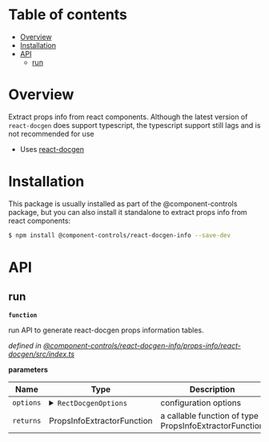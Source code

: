 # Table of contents

-   [Overview](#overview)
-   [Installation](#installation)
-   [API](#api)
    -   [run](#run)

# Overview

Extract props info from react components. Although the latest version of `react-docgen` does support typescript, the typescript support still lags and is not recommended for use

-   Uses [react-docgen](https://github.com/reactjs/react-docgen)

# Installation

This package is usually installed as part of the @component-controls package, but you can also install it standalone to extract props info from react components:

```bash
$ npm install @component-controls/react-docgen-info --save-dev
```

# API

<api-readme />

<!-- START-API-README -->

## run

**`function`**

run API to generate react-docgen props information tables.

_defined in [@component-controls/react-docgen-info/props-info/react-docgen/src/index.ts](https://github.com/ccontrols/component-controls/tree/master/props-info/react-docgen/src/index.ts#L15)_

**parameters**

| Name      | Type                                                                                                                                                                                                                                                                                                                                                                                                                                                                                                                                                                                                                                                                                              | Description                                            |
| --------- | ------------------------------------------------------------------------------------------------------------------------------------------------------------------------------------------------------------------------------------------------------------------------------------------------------------------------------------------------------------------------------------------------------------------------------------------------------------------------------------------------------------------------------------------------------------------------------------------------------------------------------------------------------------------------------------------------- | ------------------------------------------------------ |
| `options` | <details><summary>`RectDocgenOptions`</summary><blockquote>`resolver`: **function** (<br /><details><summary>`ast`\*</summary><blockquote>\[`string`]: `unknown`</blockquote></details><details><summary>`parser`\*</summary><blockquote>`parse`\*: </blockquote></details>) => `NodePath` \| `NodePath`\[]<br />`handlers`: `HandlerType`\[]<br /><details><summary>`options`</summary><blockquote>`filename`: `string`<br />`cwd`: `string`<br />`babelrc`: `boolean`<br />`babelrcRoots`: `boolean`<br />`root`: `boolean`<br />`rootMode`: `boolean`<br />`configFile`: `boolean`<br />`envName`: `boolean`<br />`parserOptions`: ParserOptions</blockquote></details></blockquote></details> | configuration options                                  |
| `returns` | PropsInfoExtractorFunction                                                                                                                                                                                                                                                                                                                                                                                                                                                                                                                                                                                                                                                                        | a callable function of type PropsInfoExtractorFunction |

<!-- END-API-README -->
